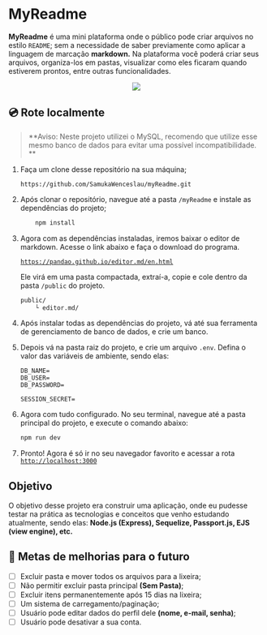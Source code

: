 # MyReadme

**MyReadme** é uma mini plataforma onde o público pode criar arquivos no estilo `README`; sem a necessidade de saber previamente como aplicar a linguagem de marcação **markdown.** Na plataforma você poderá criar seus arquivos, organiza-los em pastas, visualizar como eles ficaram quando estiverem prontos, entre outras funcionalidades.

<p align="center">
	<img src="public/images/myreadme.gif">
</p>


## :cd: Rote localmente

> **Aviso: Neste projeto utilizei o MySQL, recomendo que utilize esse mesmo banco de dados para evitar uma possível incompatibilidade. ** 

1. Faça um clone desse repositório na sua máquina;

	`https://github.com/SamukaWenceslau/myReadme.git`

2. Após clonar o repositório, navegue até a pasta `/myReadme` e instale as dependências do projeto;
	```sh
		npm install
	```

3. Agora com as dependências instaladas, iremos baixar o editor de markdown. Acesse o link abaixo e faça o download do programa.

	[`https://pandao.github.io/editor.md/en.html`](https://pandao.github.io/editor.md/en.html) 
	
	Ele virá em uma pasta compactada, extraí-a, copie e cole dentro da pasta `/public` do projeto.
	```sh
	public/
		└ editor.md/
	```
4. Após instalar todas as dependências do projeto, vá até sua ferramenta de gerenciamento de banco de dados, e crie um banco.

5.  Depois vá na pasta raiz do projeto, e crie um arquivo `.env`. Defina o valor das variáveis de ambiente, sendo elas: 
	```env
	DB_NAME=
	DB_USER=
	DB_PASSWORD=

	SESSION_SECRET=
	```

6. Agora com tudo configurado. No seu terminal, navegue até a pasta principal do projeto, e execute o comando abaixo:
	```sh
	npm run dev
	```

7. Pronto! Agora é só ir no seu navegador favorito e acessar a rota [`http://localhost:3000`](http://localhost:3000/)

## Objetivo

O objetivo desse projeto era construir uma aplicação, onde eu pudesse testar na prática as tecnologias e conceitos que venho estudando atualmente, sendo elas: **Node.js (Express), Sequelize, Passport.js, EJS (view engine), etc.**

## :pushpin: Metas de melhorias para o futuro

- [ ]  Excluir pasta e mover todos os arquivos para a lixeira;
- [ ]  Não permitir excluir pasta principal **(Sem Pasta)**;
- [ ]  Excluir itens permanentemente após 15 dias na lixeira;
- [ ]  Um sistema de carregamento/paginação;
- [ ]  Usuário pode editar dados do perfil dele **(nome, e-mail, senha)**;
- [ ]  Usuário pode desativar a sua conta.   
